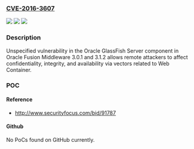 ### [CVE-2016-3607](https://cve.mitre.org/cgi-bin/cvename.cgi?name=CVE-2016-3607)
![](https://img.shields.io/static/v1?label=Product&message=n%2Fa&color=blue)
![](https://img.shields.io/static/v1?label=Version&message=n%2Fa&color=blue)
![](https://img.shields.io/static/v1?label=Vulnerability&message=n%2Fa&color=brighgreen)

### Description

Unspecified vulnerability in the Oracle GlassFish Server component in Oracle Fusion Middleware 3.0.1 and 3.1.2 allows remote attackers to affect confidentiality, integrity, and availability via vectors related to Web Container.

### POC

#### Reference
- http://www.securityfocus.com/bid/91787

#### Github
No PoCs found on GitHub currently.


